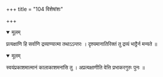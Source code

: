 +++
title = "104 विशेषांशः"

+++


<details open><summary>मूलम्</summary>

प्रत्यक्षाणि हि सर्वाणि द्रव्याण्यात्मा तथाऽऽन्तरः । दृश्यमानातिरिक्तं तु द्रव्यं भाट्टैर्न मन्यते ॥
</details>



<details open><summary>मूलम्</summary>

स्वयंप्रकाशमात्मानं कालाकाशमनांसि तु । अप्रत्यक्षाणीति वेत्ति प्रभाकरगुरुः पुनः ॥
</details>

